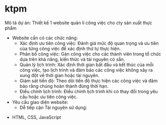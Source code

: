 # ktpm
Mô tả dự án: Thiết kế 1 website quản lí công việc cho cty sản xuất thực phẩm
+ Website cần có các chức năng:
  - Xác định ưu tiên công việc: Đánh giá mức độ quan trọng và ưu tiên của từng công việc để xác định thứ tự thực hiện.
  - Phân bổ công việc: Gán công việc cho các thành viên trong tổ chức dựa trên khả năng, kiến thức và tài nguyên có sẵn.
  - Quản lý lịch trình: Xác định thời gian bắt đầu và kết thúc của mỗi công việc, tạo lịch trình và đảm bảo các công việc không xảy ra xung đột về thời gian hoặc tài nguyên.
  - Giám sát tiến độ: Theo dõi tiến độ thực hiện các công việc và đảm bảo rằng chúng hoàn thành đúng thời hạn.
  - Điều chỉnh lịch trình: Điều chỉnh lịch trình khi có thay đổi trong yêu cầu hoặc ưu tiên công việc.
+ Yêu cầu giao diện website:
  - Dễ tiếp cận
Tài nguyên sử dụng:
- HTML, CSS, JavaScript
